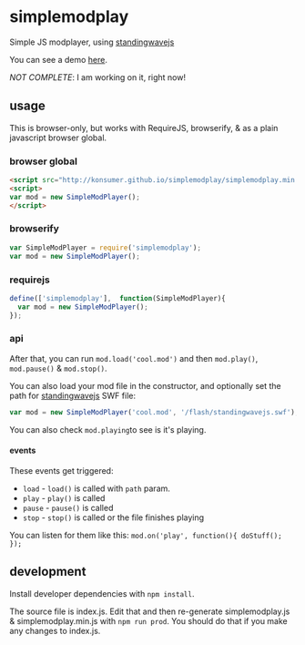 # simplemodplay

Simple JS modplayer, using [standingwavejs](https://www.npmjs.com/package/standingwavejs)

You can see a demo [here](http://konsumer.github.io/simplemodplay/).

_NOT COMPLETE_: I am working on it, right now!

## usage

This is browser-only, but works with RequireJS, browserify, & as a plain javascript browser global.

### browser global

```html
<script src="http://konsumer.github.io/simplemodplay/simplemodplay.min.js"></script>
<script>
var mod = new SimpleModPlayer();
</script>
```

### browserify

```javascript
var SimpleModPlayer = require('simplemodplay');
var mod = new SimpleModPlayer();
```

### requirejs

```javascript
define(['simplemodplay'],  function(SimpleModPlayer){
  var mod = new SimpleModPlayer();
});
```

### api

After that, you can run `mod.load('cool.mod')` and then `mod.play()`, `mod.pause()` & `mod.stop()`.

You can also load your mod file in the constructor, and optionally set the path for [standingwavejs](https://www.npmjs.com/package/standingwavejs) SWF file:

```javascript
var mod = new SimpleModPlayer('cool.mod', '/flash/standingwavejs.swf');
```

You can also check `mod.playing`to see is it's playing.

#### events

These events get triggered:

- `load`  - `load()` is called with `path` param.
- `play`  - `play()` is called
- `pause` - `pause()` is called
- `stop`  - `stop()` is called or the file finishes playing

You can listen for them like this: `mod.on('play', function(){ doStuff(); });`


## development

Install developer dependencies with `npm install`.

The source file is index.js. Edit that and then re-generate simplemodplay.js & simplemodplay.min.js with `npm run prod`. You should do that if you make any changes to index.js.